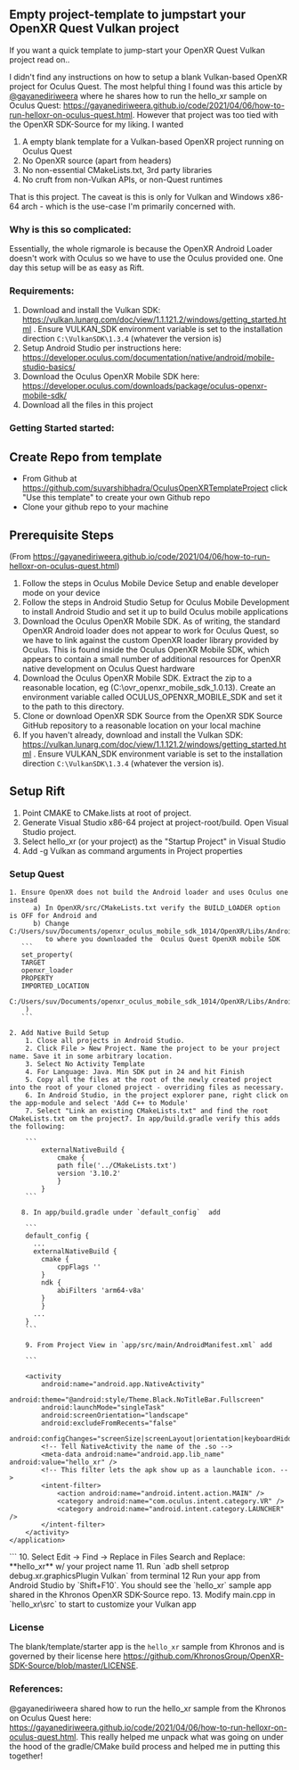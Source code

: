 ## Empty project-template to jumpstart your OpenXR Quest Vulkan project

If you want a quick template to jump-start your OpenXR Quest Vulkan project read on..

I didn't find any instructions on how to setup a blank Vulkan-based OpenXR project for Oculus Quest. 
The most helpful thing I found was this article by [@gayanediriweera](https://twitter.com/gayanediriweera) where he shares how to run the hello_xr sample on Oculus Quest: https://gayanediriweera.github.io/code/2021/04/06/how-to-run-helloxr-on-oculus-quest.html. 
However that project was too tied with the OpenXR SDK-Source for my liking. I wanted
   1. A empty blank template for a Vulkan-based OpenXR project running on Oculus Quest 
   2.  No OpenXR source (apart from headers)
   3.  No non-essential CMakeLists.txt, 3rd party libraries
   4.  No cruft from non-Vulkan APIs, or non-Quest runtimes 

That is this project. The caveat is this is only for Vulkan and Windows x86-64 arch - which is the use-case I'm primarily concerned with.

### Why is this so complicated:

Essentially, the whole rigmarole is because the OpenXR Android Loader doesn't work with Oculus so we have to use the Oculus provided one. 
One day this setup will be as easy as Rift.

### Requirements:
   1. Download and install the Vulkan SDK: https://vulkan.lunarg.com/doc/view/1.1.121.2/windows/getting_started.html . Ensure VULKAN_SDK environment variable is set to the installation direction `C:\VulkanSDK\1.3.4` (whatever the version is) 
   2. Setup Android Studio per instructions here: https://developer.oculus.com/documentation/native/android/mobile-studio-basics/
   3. Download the Oculus OpenXR Mobile SDK here: https://developer.oculus.com/downloads/package/oculus-openxr-mobile-sdk/ 
   4. Download all the files in this project

### Getting Started started:

## Create Repo from template 	
   - From Github at  https://github.com/suvarshibhadra/OculusOpenXRTemplateProject click "Use this template" to create your own Github repo
   - Clone your github repo to your machine

## Prerequisite Steps
(From https://gayanediriweera.github.io/code/2021/04/06/how-to-run-helloxr-on-oculus-quest.html)

1. Follow the steps in Oculus Mobile Device Setup and enable developer mode on your device
2. Follow the steps in Android Studio Setup for Oculus Mobile Development to install Android Studio and set it up to build Oculus mobile applications
3. Download the Oculus OpenXR Mobile SDK. As of writing, the standard OpenXR Android loader does not appear to work for Oculus Quest, so we have to link against the 
custom OpenXR loader library provided by Oculus. This is found inside the Oculus OpenXR Mobile SDK, which appears to contain a small number of additional resources for OpenXR native development on 
Oculus Quest hardware
4. Download the Oculus OpenXR Mobile SDK. Extract the zip to a reasonable location, eg (C:\ovr_openxr_mobile_sdk_1.0.13). Create an environment variable called OCULUS_OPENXR_MOBILE_SDK and set it to the path to this directory. 
5. Clone or download OpenXR SDK Source from the OpenXR SDK Source GitHub repository to a reasonable location on your local machine
6. If you haven't already, download and install the Vulkan SDK: https://vulkan.lunarg.com/doc/view/1.1.121.2/windows/getting_started.html . Ensure VULKAN_SDK environment variable is set to the installation direction `C:\VulkanSDK\1.3.4` (whatever the version is).

## Setup Rift 
1. Point CMAKE to CMake.lists at root of project.
2. Generate Visual Studio x86-64 project at project-root/build. Open Visual Studio project.
3. Select hello_xr (or your project) as the "Startup Project" in Visual Studio
4. Add -g Vulkan as command arguments in Project properties

### Setup Quest 
	1. Ensure OpenXR does not build the Android loader and uses Oculus one instead
		  a) In OpenXR/src/CMakeLists.txt verify the BUILD_LOADER option is OFF for Android and 
		  b) Change C:/Users/suv/Documents/openxr_oculus_mobile_sdk_1014/OpenXR/Libs/Android/${ANDROID_ABI}/${CMAKE_BUILD_TYPE}/libopenxr_loader.so
		     to where you downloaded the  Oculus Quest OpenXR mobile SDK
	   ```
	   set_property(
	   TARGET
	   openxr_loader
	   PROPERTY
	   IMPORTED_LOCATION
	    C:/Users/suv/Documents/openxr_oculus_mobile_sdk_1014/OpenXR/Libs/Android/${ANDROID_ABI}/${CMAKE_BUILD_TYPE}/libopenxr_loader.so
	    )
	   ```
	   		
	2. Add Native Build Setup 
		1. Close all projects in Android Studio. 
		2. Click File > New Project. Name the project to be your project name. Save it in some arbitrary location.
		3. Select No Activity Template
		4. For Language: Java. Min SDK put in 24 and hit Finish
		5. Copy all the files at the root of the newly created project into the root of your cloned project - overriding files as necessary.
		6. In Android Studio, in the project explorer pane, right click on the app-module and select 'Add C++ to Module'
		7. Select "Link an existing CMakeLists.txt" and find the root CMakeLists.txt om the project7. In app/build.gradle verify this adds the following:	    

	    ```	    
		    externalNativeBuild {
			    cmake {
				path file('../CMakeLists.txt')
				version '3.10.2'
			    }
			}
	    ```
	   
	   8. In app/build.gradle under `default_config`  add
	   
	    ```
	    default_config {
	      ...
	      externalNativeBuild {
			cmake {
			    cppFlags ''
			}
			ndk {
			    abiFilters 'arm64-v8a'
			}
		    }
	      ...            
	    }
	    ```
	    
		9. From Project View in `app/src/main/AndroidManifest.xml` add
		
	    ```
<?xml version="1.0" encoding="utf-8"?>
<manifest xmlns:android="http://schemas.android.com/apk/res/android"
    package="com.khronos.hello_xr"
    android:versionCode="1"
    android:versionName="1.0" android:installLocation="auto" >
    <uses-feature android:glEsVersion="0x00030002" android:required="true"/>
    <uses-feature android:name="android.hardware.vr.headtracking" android:required="true" />
    <application android:allowBackup="false" android:label="Hello XR" android:hasCode="false">

        <activity
            android:name="android.app.NativeActivity"
            android:theme="@android:style/Theme.Black.NoTitleBar.Fullscreen"
            android:launchMode="singleTask"
            android:screenOrientation="landscape"
            android:excludeFromRecents="false"
            android:configChanges="screenSize|screenLayout|orientation|keyboardHidden|keyboard|navigation|uiMode">
            <!-- Tell NativeActivity the name of the .so -->
            <meta-data android:name="android.app.lib_name" android:value="hello_xr" />
            <!-- This filter lets the apk show up as a launchable icon. -->
            <intent-filter>
                <action android:name="android.intent.action.MAIN" />
                <category android:name="com.oculus.intent.category.VR" />
                <category android:name="android.intent.category.LAUNCHER" />
            </intent-filter>
        </activity>
    </application>
</manifest>
	    ```
	   10. Select Edit -> Find -> Replace in Files Search and Replace: **hello_xr** w/ your project name
	   11. Run `adb shell setprop debug.xr.graphicsPlugin Vulkan` from terminal
	   12 Run your app from Android Studio by `Shift+F10`. You should see the `hello_xr` sample app shared in the Khronos OpenXR SDK-Source repo.
	   13. Modify main.cpp in `hello_xr\src` to start to customize your Vulkan app

### License
The blank/template/starter app is the `hello_xr` sample from Khronos and is governed by their license here https://github.com/KhronosGroup/OpenXR-SDK-Source/blob/master/LICENSE. 
	
### References:
@gayanediriweera shared how to run the hello_xr sample from the  Khronos on Oculus Quest here: https://gayanediriweera.github.io/code/2021/04/06/how-to-run-helloxr-on-oculus-quest.html. This really helped me unpack what was going on under the hood of the gradle/CMake build process and helped me in putting this together!

